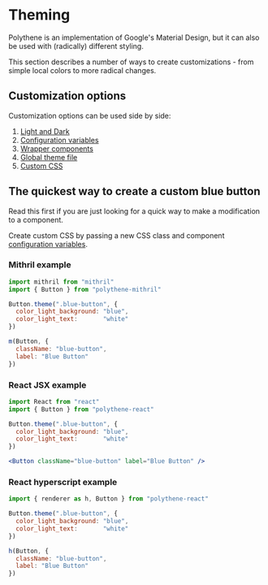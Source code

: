 # Theming

Polythene is an implementation of Google's Material Design, but it can also be used with (radically) different styling.

This section describes a number of ways to create customizations - from simple local colors to more radical changes.


## Customization options

Customization options can be used side by side:

1. [Light and Dark](theming/light-and-dark.md)
1. [Configuration variables](theming/configuration-variables.md)
1. [Wrapper components](theming/wrapper-components.md)
1. [Global theme file](theming/global-theme-file.md)
1. [Custom CSS](theming/custom-css.md)


## The quickest way to create a custom blue button

Read this first if you are just looking for a quick way to make a modification to a component.

Create custom CSS by passing a new CSS class and component [configuration variables](theming/configuration-variables.md).

### Mithril example

~~~javascript
import mithril from "mithril"
import { Button } from "polythene-mithril"

Button.theme(".blue-button", {
  color_light_background: "blue",
  color_light_text:       "white"
})

m(Button, {
  className: "blue-button",
  label: "Blue Button"
})
~~~ 

### React JSX example

~~~jsx
import React from "react"
import { Button } from "polythene-react"

Button.theme(".blue-button", {
  color_light_background: "blue",
  color_light_text:       "white"
})

<Button className="blue-button" label="Blue Button" />
~~~ 

### React hyperscript example

~~~javascript
import { renderer as h, Button } from "polythene-react"

Button.theme(".blue-button", {
  color_light_background: "blue",
  color_light_text:       "white"
})

h(Button, {
  className: "blue-button",
  label: "Blue Button"
})
~~~ 


